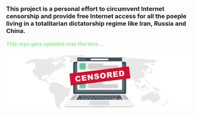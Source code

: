 # <h3> This project is a personal effort to circumvent Internet censorship and provide free Internet access for all the poeple living in a totalitarian dictatorship regime like Iran, Russia and China. </h3>

<span style="color:lightgreen"><strong>This repo gets updated over the time...</strong></span><br/><br/>
![](shadowsocks/images/internet-censorship.jpg)
